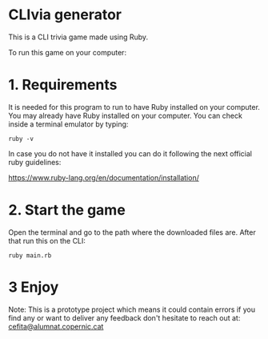 # CLIvia generator

This is a CLI trivia game made using Ruby. 

To run this game on your computer:

# 1. Requirements 
It is needed for this program to run to have Ruby installed on your computer.
You may already have Ruby installed on your computer. You can check inside a terminal emulator by typing:

`ruby -v`

In case you do not have it installed you can do it following the next official ruby guidelines: 

https://www.ruby-lang.org/en/documentation/installation/

# 2. Start the game
Open the terminal and go to the path where the downloaded files are. After that run this on the CLI:

`ruby main.rb`


# 3 Enjoy 

Note: This is a prototype project which means it could contain errors if you find any or want to deliver any feedback
don't hesitate to reach out at: cefita@alumnat.copernic.cat 

